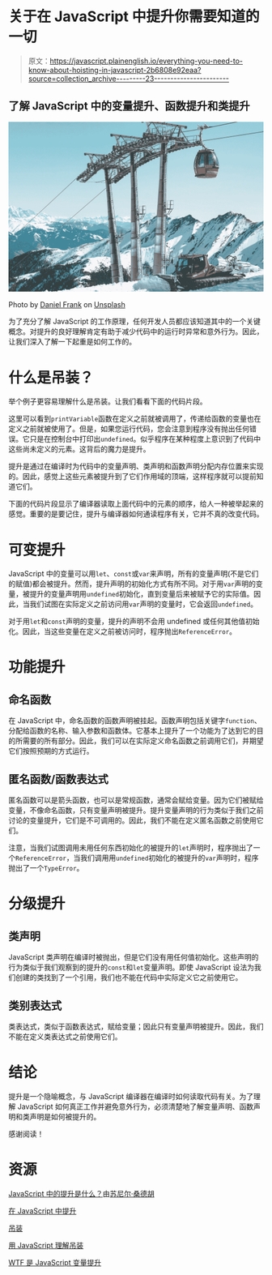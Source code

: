 # 关于在 JavaScript 中提升你需要知道的一切

> 原文：<https://javascript.plainenglish.io/everything-you-need-to-know-about-hoisting-in-javascript-2b6808e92eaa?source=collection_archive---------23----------------------->

## 了解 JavaScript 中的变量提升、函数提升和类提升

![](img/3c7744623589cb1d6075db1a025996e9.png)

Photo by [Daniel Frank](https://unsplash.com/@fr3nks?utm_source=medium&utm_medium=referral) on [Unsplash](https://unsplash.com?utm_source=medium&utm_medium=referral)

为了充分了解 JavaScript 的工作原理，任何开发人员都应该知道其中的一个关键概念。对提升的良好理解肯定有助于减少代码中的运行时异常和意外行为。因此，让我们深入了解一下起重是如何工作的。

# 什么是吊装？

举个例子更容易理解什么是吊装。让我们看看下面的代码片段。

这里可以看到`printVariable`函数在定义之前就被调用了，传递给函数的变量也在定义之前就被使用了。但是，如果您运行代码，您会注意到程序没有抛出任何错误。它只是在控制台中打印出`undefined`。似乎程序在某种程度上意识到了代码中这些尚未定义的元素。这背后的魔力是提升。

提升是通过在编译时为代码中的变量声明、类声明和函数声明分配内存位置来实现的。因此，感觉上这些元素被提升到了它们作用域的顶端，这样程序就可以提前知道它们。

下面的代码片段显示了编译器读取上面代码中的元素的顺序，给人一种被举起来的感觉。重要的是要记住，提升与编译器如何通读程序有关，它并不真的改变代码。

# 可变提升

JavaScript 中的变量可以用`let`、`const`或`var`来声明，所有的变量声明(不是它们的赋值)都会被提升。然而，提升声明的初始化方式有所不同。对于用`var`声明的变量，被提升的变量声明用`undefined`初始化，直到变量后来被赋予它的实际值。因此，当我们试图在实际定义之前访问用`var`声明的变量时，它会返回`undefined`。

对于用`let`和`const`声明的变量，提升的声明不会用 undefined 或任何其他值初始化。因此，当这些变量在定义之前被访问时，程序抛出`ReferenceError`。

# 功能提升

## 命名函数

在 JavaScript 中，命名函数的函数声明被挂起。函数声明包括关键字`function`、分配给函数的名称、输入参数和函数体。它基本上提升了一个功能为了达到它的目的所需要的所有部分。因此，我们可以在实际定义命名函数之前调用它们，并期望它们按照预期的方式运行。

## 匿名函数/函数表达式

匿名函数可以是箭头函数，也可以是常规函数，通常会赋给变量。因为它们被赋给变量，不像命名函数，只有变量声明被提升。提升变量声明的行为类似于我们之前讨论的变量提升，它们是不可调用的。因此，我们不能在定义匿名函数之前使用它们。

注意，当我们试图调用未用任何东西初始化的被提升的`let`声明时，程序抛出了一个`ReferenceError`，当我们调用用`undefined`初始化的被提升的`var`声明时，程序抛出了一个`TypeError`。

# 分级提升

## 类声明

JavaScript 类声明在编译时被抛出，但是它们没有用任何值初始化。这些声明的行为类似于我们观察到的提升的`const`和`let`变量声明。即使 JavaScript 设法为我们创建的类找到了一个引用，我们也不能在代码中实际定义它之前使用它。

## 类别表达式

类表达式，类似于函数表达式，赋给变量；因此只有变量声明被提升。因此，我们不能在定义类表达式之前使用它们。

# 结论

提升是一个隐喻概念，与 JavaScript 编译器在编译时如何读取代码有关。为了理解 JavaScript 如何真正工作并避免意外行为，必须清楚地了解变量声明、函数声明和类声明是如何被提升的。

感谢阅读！

# 资源

[JavaScript 中的提升是什么？](https://medium.com/javascript-in-plain-english/https-medium-com-javascript-in-plain-english-what-is-hoisting-in-javascript-a63c1b2267a1)由[苏尼尔·桑德胡](https://medium.com/u/a7b125868703?source=post_page-----2b6808e92eaa--------------------------------)

[在 JavaScript 中提升](https://stackabuse.com/hoisting-in-javascript/)

[吊装](https://developer.mozilla.org/en-US/docs/Glossary/Hoisting)

[用 JavaScript 理解吊装](https://www.digitalocean.com/community/tutorials/understanding-hoisting-in-javascript)

[WTF 是 JavaScript 变量提升](https://youtu.be/j-9_15QBW2s)